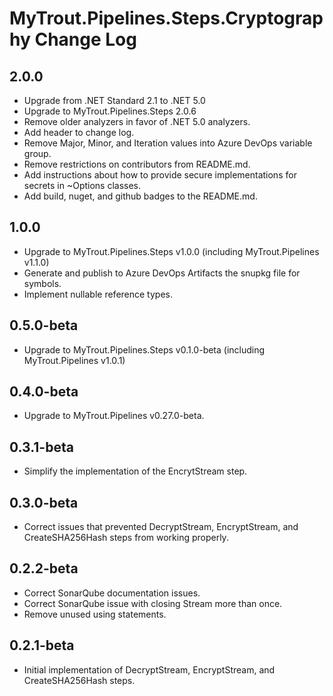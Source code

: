# MyTrout.Pipelines.Steps.Cryptography Change Log

## 2.0.0
 - Upgrade from .NET Standard 2.1 to .NET 5.0
 - Upgrade to MyTrout.Pipelines.Steps 2.0.6
 - Remove older analyzers in favor of .NET 5.0 analyzers.
 - Add header to change log.
 - Remove Major, Minor, and Iteration values into Azure DevOps variable group.
 - Remove restrictions on contributors from README.md.
 - Add instructions about how to provide secure implementations for secrets in ~Options classes.
 - Add build, nuget, and github badges to the README.md.

## 1.0.0
- Upgrade to MyTrout.Pipelines.Steps v1.0.0 (including MyTrout.Pipelines v1.1.0)
- Generate and publish to Azure DevOps Artifacts the snupkg file for symbols.
- Implement nullable reference types.

## 0.5.0-beta
- Upgrade to MyTrout.Pipelines.Steps v0.1.0-beta (including MyTrout.Pipelines v1.0.1)

## 0.4.0-beta
- Upgrade to MyTrout.Pipelines v0.27.0-beta.

## 0.3.1-beta
- Simplify the implementation of the EncrytStream step.

## 0.3.0-beta
- Correct issues that prevented DecryptStream, EncryptStream, and CreateSHA256Hash steps from working properly.

## 0.2.2-beta
- Correct SonarQube documentation issues.
- Correct SonarQube issue with closing Stream more than once.
- Remove unused using statements.

## 0.2.1-beta
- Initial implementation of DecryptStream, EncryptStream, and CreateSHA256Hash steps.

